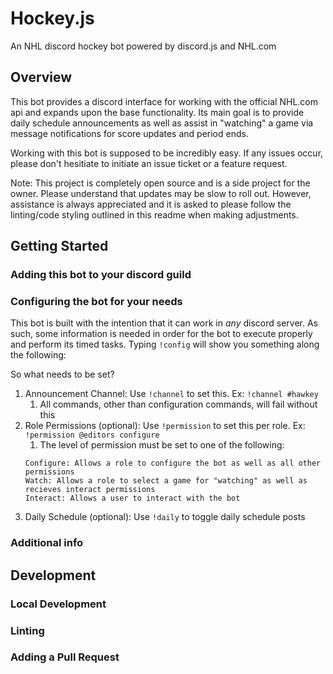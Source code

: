 # Hockey.js

An NHL discord hockey bot powered by discord.js and NHL.com

## Overview

This bot provides a discord interface for working with the official NHL.com api
and expands upon the base functionality. Its main goal is to provide daily schedule
announcements as well as assist in "watching" a game via message notifications 
for score updates and period ends.

Working with this bot is supposed to be incredibly easy. If any issues occur, please
don't hesitiate to initiate an issue ticket or a feature request.

Note: This project is completely open source and is a side project for the owner.
Please understand that updates may be slow to roll out. However, assistance is always
appreciated and it is asked to please follow the linting/code styling outlined 
in this readme when making adjustments. 

## Getting Started

### Adding this bot to your discord guild

### Configuring the bot for your needs
This bot is built with the intention that it can work in _any_ discord server. As such,
some information is needed in order for the bot to execute properly and perform its timed
tasks. Typing `!config` will show you something along the following:

So what needs to be set? 
1. Announcement Channel: Use `!channel` to set this. Ex: `!channel #hawkey`
    1. All commands, other than configuration commands, will fail without this
2. Role Permissions (optional): Use `!permission` to set this per role. 
    Ex: `!permission @editors configure`
    1. The level of permission must be set to one of the following:
    ```
    Configure: Allows a role to configure the bot as well as all other permissions
    Watch: Allows a role to select a game for "watching" as well as recieves interact permissions
    Interact: Allows a user to interact with the bot
    ```
3. Daily Schedule (optional): Use `!daily` to toggle daily schedule posts

### Additional info

## Development

### Local Development 

### Linting

### Adding a Pull Request
